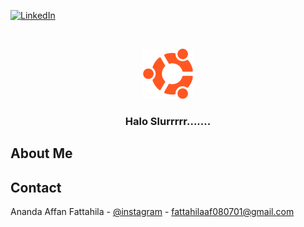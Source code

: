 <!--
*** Thanks for checking out the Best-README-Template. If you have a suggestion
*** that would make this better, please fork the repo and create a pull request
*** or simply open an issue with the tag "enhancement".
*** Thanks again! Now go create something AMAZING! :D
***
***
***
*** To avoid retyping too much info. Do a search and replace for the following:
*** github_username, repo_name, twitter_handle, email, project_title, project_description
-->
<!-- PROJECT SHIELDS -->
<!--
*** I'm using markdown "reference style" links for readability.
*** Reference links are enclosed in brackets [ ] instead of parentheses ( ).
*** See the bottom of this document for the declaration of the reference variables
*** for contributors-url, forks-url, etc. This is an optional, concise syntax you may use.
*** https://www.markdownguide.org/basic-syntax/#reference-style-links
-->
[![LinkedIn][linkedin-shield]][linkedin-url]



<!-- PROJECT LOGO -->
<br />
<p align="center">
  <a href="https://github.com/fanzru">
    <img src="img/ubuntu.png" alt="Logo" width="80" height="80">
  </a>

  <h3 align="center">Halo Slurrrrr.......</h3>
</p>



<!-- ABOUT THE PROJECT -->
## About Me



## Contact

Ananda Affan Fattahila - [@instagram](https://www.instagram.com/fattahilaaf_/) - fattahilaaf080701@gmail.com


<!-- MARKDOWN LINKS & IMAGES -->
<!-- https://www.markdownguide.org/basic-syntax/#reference-style-links -->
[linkedin-shield]: https://img.shields.io/badge/-LinkedIn-black.svg?style=for-the-badge&logo=linkedin&colorB=555
[linkedin-url]: https://linkedin.com/in/fanzru

<!---
- 👋 Hi, I’m @Fanzru
Fanzru/Fanzru is a ✨ special ✨ repository because its `README.md` (this file) appears on your GitHub profile.
You can click the Preview link to take a look at your changes.
--->
